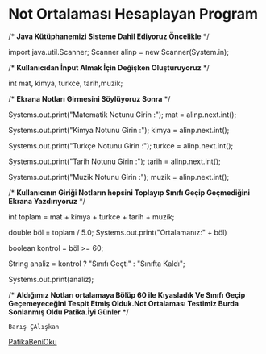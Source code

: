 # Not Ortalaması Hesaplayan Program

/* **Java Kütüphanemizi Sisteme Dahil Ediyoruz Öncelikle** */

import java.util.Scanner;
Scanner alinp = new Scanner(System.in);

/* **Kullanıcıdan İnput Almak İçin Değişken Oluşturuyoruz** */

int mat, kimya, turkce, tarih,muzik;

/* **Ekrana Notları Girmesini Söylüyoruz Sonra** */


Systems.out.print("Matematik Notunu Girin :");
mat = alinp.next.int();

Systems.out.print("Kimya Notunu Girin :");
kimya = alinp.next.int();

Systems.out.print("Turkçe Notunu Girin :");
turkce = alinp.next.int();

Systems.out.print("Tarih Notunu Girin :");
tarih = alinp.next.int();

Systems.out.print("Muzik Notunu Girin :");
muzik = alinp.next.int();

/* **Kullanıcının Giriği Notların hepsini Toplayıp Sınıfı Geçip Geçmediğini Ekrana Yazdırıyoruz** */

int toplam = mat + kimya + turkce + tarih + muzik;

double böl = toplam / 5.0;
Systems.out.print("Ortalamanız:" + böl)

boolean kontrol = böl >= 60;

String analiz = kontrol ? "Sınıfı Geçti" : "Sınıfta Kaldı";

Systems.out.print(analiz);

/* **Aldığımız Notları ortalamaya Bölüp 60 ile Kıyasladık Ve Sınıfı Geçip Geçemeyeceğini Tespit Etmiş Olduk.Not Ortalaması Testimiz Burda Sonlanmış Oldu Patika.İyi Günler** */

    Barış ÇAlışkan

[PatikaBeniOku](https://www.patika.dev)

